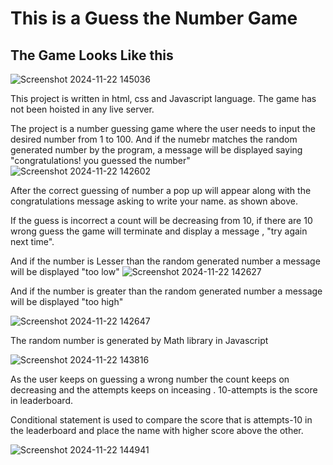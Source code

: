 # This is a Guess the Number Game 

## The Game Looks Like this

![Screenshot 2024-11-22 145036](https://github.com/user-attachments/assets/361049fe-c7f1-4c36-9573-5ed093ad3e52)


This project is written in html, css and Javascript language. The game has not been hoisted in any live server. 

The project is a number guessing game where the user needs to input the desired number from 1 to 100.
And if the numebr matches the random generated number by the program, a message will be displayed saying "congratulations! you guessed the number"
![Screenshot 2024-11-22 142602](https://github.com/user-attachments/assets/e33f52f2-13a4-4e12-a658-e3af8c701653)

After the correct guessing of number a pop up will appear along with the congratulations message asking to write your name. as shown above.

If the guess is incorrect a count will be decreasing from 10, if there are 10 wrong guess the game will terminate and display a message , "try again next time".

And if the number is Lesser than the random generated number a message will be displayed "too low"
![Screenshot 2024-11-22 142627](https://github.com/user-attachments/assets/0d484bbe-77a5-4302-a3b3-5ace3bff6fd6)



And if the number is greater than the random generated number a message will be displayed "too high"


![Screenshot 2024-11-22 142647](https://github.com/user-attachments/assets/c1b5d08c-0a67-48db-bed7-0118508b2822)


The random number is generated by Math library in Javascript

![Screenshot 2024-11-22 143816](https://github.com/user-attachments/assets/3010a310-2d70-4919-99b9-4cbff59f8c0d)

As the user keeps on guessing a wrong number the count keeps on decreasing and the attempts keeps on inceasing .
10-attempts is the score in leaderboard. 

Conditional statement is used to compare the score that is attempts-10 in the leaderboard and place the name with higher score above the other.

![Screenshot 2024-11-22 144941](https://github.com/user-attachments/assets/cdaba793-0610-4826-9342-e5e309364be4)



